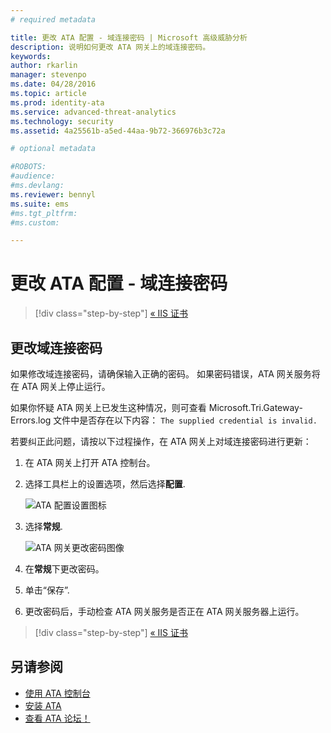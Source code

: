 ```yaml
---
# required metadata

title: 更改 ATA 配置 - 域连接密码 | Microsoft 高级威胁分析
description: 说明如何更改 ATA 网关上的域连接密码。
keywords:
author: rkarlin
manager: stevenpo
ms.date: 04/28/2016
ms.topic: article
ms.prod: identity-ata
ms.service: advanced-threat-analytics
ms.technology: security
ms.assetid: 4a25561b-a5ed-44aa-9b72-366976b3c72a

# optional metadata

#ROBOTS:
#audience:
#ms.devlang:
ms.reviewer: bennyl
ms.suite: ems
#ms.tgt_pltfrm:
#ms.custom:

---
```


# 更改 ATA 配置 - 域连接密码

>[!div class="step-by-step"]
[« IIS 证书](modifying-ata-config-iiscert.md)


## 更改域连接密码
如果修改域连接密码，请确保输入正确的密码。 如果密码错误，ATA 网关服务将在 ATA 网关上停止运行。

如果你怀疑 ATA 网关上已发生这种情况，则可查看 Microsoft.Tri.Gateway-Errors.log 文件中是否存在以下内容：
`The supplied credential is invalid.`

若要纠正此问题，请按以下过程操作，在 ATA 网关上对域连接密码进行更新：

1.  在 ATA 网关上打开 ATA 控制台。

2.  选择工具栏上的设置选项，然后选择**配置**.

    ![ATA 配置设置图标](media/ATA-config-icon.JPG)

3.  选择**常规**.

    ![ATA 网关更改密码图像](media/ATA-GW-change-DC-password.JPG)

4.  在**常规**下更改密码。

5.  单击“保存”.

6.  更改密码后，手动检查 ATA 网关服务是否正在 ATA 网关服务器上运行。

>[!div class="step-by-step"]
[« IIS 证书](modifying-ata-config-iiscert.md)

## 另请参阅
- [使用 ATA 控制台](working-with-ata-console.md)
- [安装 ATA](install-ata.md)
- [查看 ATA 论坛！](https://social.technet.microsoft.com/Forums/security/en-US/home?forum=mata)


<!--HONumber=May16_HO1-->


